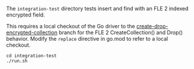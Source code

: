 The `integration-test` directory tests insert and find with an FLE 2 indexed encrypted field.

This requires a local checkout of the Go driver to the [create-drop-encrypted-collection](https://github.com/kevinAlbs/mongo-go-driver/tree/create-drop-encrypted-collection) branch for the FLE 2  CreateCollection() and Drop() behavior. Modify the `replace` directive in go.mod to refer to a local checkout.

```
cd integration-test
./run.sh
```